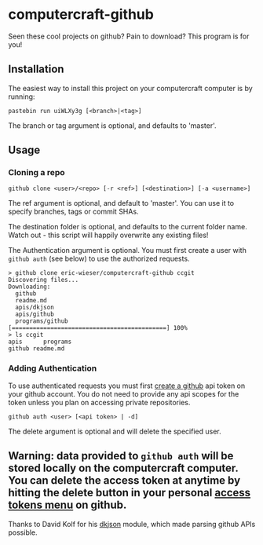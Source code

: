 computercraft-github
====================

Seen these cool projects on github? Pain to download? This program is for you!

Installation
------------
The easiest way to install this project on your computercraft computer is by running:

    pastebin run uiWLXy3g [<branch>|<tag>]

The branch or tag argument is optional, and defaults to 'master'.

Usage
-----

### Cloning a repo
    github clone <user>/<repo> [-r <ref>] [<destination>] [-a <username>]

The ref argument is optional, and default to 'master'. You can use it to specify branches, tags or commit SHAs.

The destination folder is optional, and defaults to the current folder name. Watch out - this script will happily overwrite any existing files!

The Authentication argument is optional. You must first create a user with `github auth` (see below) to use the authorized requests.

    > github clone eric-wieser/computercraft-github ccgit
    Discovering files...
    Downloading:
      github
      readme.md
      apis/dkjson
      apis/github
      programs/github
    [============================================] 100%
    > ls ccgit
    apis      programs
    github readme.md

### Adding Authentication
To use authenticated requests you must first [create a github](https://help.github.com/articles/creating-an-access-token-for-command-line-use/) api token on your github account. You do not need to provide any api scopes for the token unless you plan on accessing private repositories.

    github auth <user> [<api token> | -d]

The delete argument is optional and will delete the specified user.

**Warning:** data provided to `github auth` will be stored locally on the computercraft computer. You can delete the access token at anytime by hitting the delete button in your personal [access tokens menu](https://github.com/settings/tokens) on github.
---

Thanks to David Kolf for his [dkjson](http://chiselapp.com/user/dhkolf/repository/dkjson/home) module, which made parsing github APIs possible.
